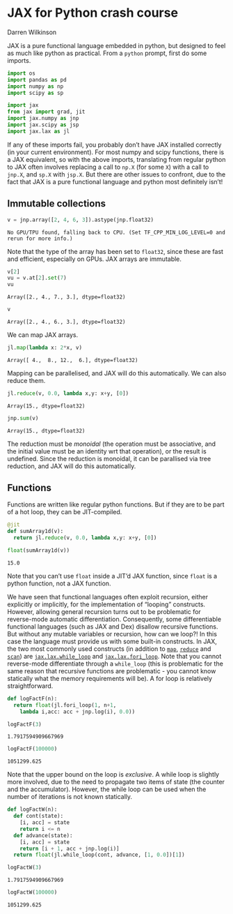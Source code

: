 JAX for Python crash course
================
Darren Wilkinson

JAX is a pure functional language embedded in python, but designed to
feel as much like python as practical. From a `python` prompt, first do
some imports.

``` python
import os
import pandas as pd
import numpy as np
import scipy as sp

import jax
from jax import grad, jit
import jax.numpy as jnp
import jax.scipy as jsp
import jax.lax as jl
```

If any of these imports fail, you probably don’t have JAX installed
correctly (in your current environment). For most numpy and scipy
functions, there is a JAX equivalent, so with the above imports,
translating from regular python to JAX often involves replacing a call
to `np.X` (for some `X`) with a call to `jnp.X`, and `sp.X` with
`jsp.X`. But there are other issues to confront, due to the fact that
JAX is a pure functional language and python most definitely isn’t!

## Immutable collections

``` python
v = jnp.array([2, 4, 6, 3]).astype(jnp.float32)
```

    No GPU/TPU found, falling back to CPU. (Set TF_CPP_MIN_LOG_LEVEL=0 and rerun for more info.)

Note that the type of the array has been set to `float32`, since these
are fast and efficient, especially on GPUs. JAX arrays are immutable.

``` python
v[2]
vu = v.at[2].set(7)
vu
```

    Array([2., 4., 7., 3.], dtype=float32)

``` python
v
```

    Array([2., 4., 6., 3.], dtype=float32)

We can map JAX arrays.

``` python
jl.map(lambda x: 2*x, v)
```

    Array([ 4.,  8., 12.,  6.], dtype=float32)

Mapping can be parallelised, and JAX will do this automatically. We can
also reduce them.

``` python
jl.reduce(v, 0.0, lambda x,y: x+y, [0])
```

    Array(15., dtype=float32)

``` python
jnp.sum(v)
```

    Array(15., dtype=float32)

The reduction must be *monoidal* (the operation must be associative, and
the initial value must be an identity wrt that operation), or the result
is undefined. Since the reduction is monoidal, it can be parallised via
tree reduction, and JAX will do this automatically.

## Functions

Functions are written like regular python functions. But if they are to
be part of a hot loop, they can be JIT-compiled.

``` python
@jit
def sumArray1d(v):
  return jl.reduce(v, 0.0, lambda x,y: x+y, [0])

float(sumArray1d(v))
```

    15.0

Note that you can’t use `float` inside a JIT’d JAX function, since
`float` is a python function, not a JAX function.

We have seen that functional languages often exploit recursion, either
explicitly or implicitly, for the implementation of “looping”
constructs. However, allowing general recursion turns out to be
problematic for reverse-mode automatic differentiation. Consequently,
some differentiable functional languages (such as JAX and Dex) disallow
recursive functions. But without any mutable variables or recursion, how
can we loop?! In this case the language must provide us with some
built-in constructs. In JAX, the two most commonly used constructs (in
addition to
[`map`](https://jax.readthedocs.io/en/latest/_autosummary/jax.lax.map.html),
[`reduce`](https://jax.readthedocs.io/en/latest/_autosummary/jax.lax.reduce.html)
and
[`scan`](https://jax.readthedocs.io/en/latest/_autosummary/jax.lax.scan.html))
are
[`jax.lax.while_loop`](https://jax.readthedocs.io/en/latest/_autosummary/jax.lax.while_loop.html)
and
[`jax.lax.fori_loop`](https://jax.readthedocs.io/en/latest/_autosummary/jax.lax.fori_loop.html).
Note that you cannot reverse-mode differentiate through a `while_loop`
(this is problematic for the same reason that recursive functions are
problematic - you cannot know statically what the memory requirements
will be). A for loop is relatively straightforward.

``` python
def logFactF(n):
  return float(jl.fori_loop(1, n+1,
    lambda i,acc: acc + jnp.log(i), 0.0))

logFactF(3)
```

    1.7917594909667969

``` python
logFactF(100000)
```

    1051299.625

Note that the upper bound on the loop is *exclusive*. A while loop is
slightly more involved, due to the need to propagate two items of state
(the counter and the accumulator). However, the while loop can be used
when the number of iterations is not known statically.

``` python
def logFactW(n):
  def cont(state):
    [i, acc] = state
    return i <= n
  def advance(state):
    [i, acc] = state
    return [i + 1, acc + jnp.log(i)]
  return float(jl.while_loop(cont, advance, [1, 0.0])[1])

logFactW(3)
```

    1.7917594909667969

``` python
logFactW(100000)
```

    1051299.625
